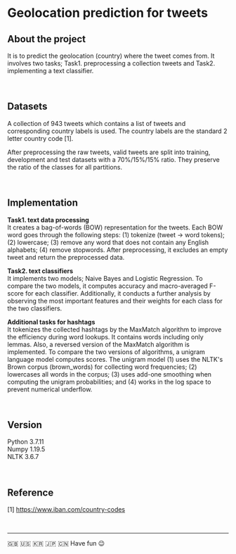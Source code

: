 # Geolocation prediction for tweets

## About the project

It is to predict the geolocation (country) where the tweet comes from. It involves two tasks; Task1. preprocessing a collection tweets and Task2. implementing a text classifier.

<br>

## Datasets
A collection of 943 tweets which contains a list of tweets and corresponding country labels is used. The country labels are the standard 2 letter country code [1].

After preprocessing the raw tweets, valid tweets are split into training, development and test datasets with a 70%/15%/15% ratio. They preserve the ratio of the classes for all partitions.

<br>

## Implementation

**Task1. text data processing**<br>
It creates a bag-of-words (BOW) representation for the tweets. Each BOW word goes through the following steps: (1) tokenize (tweet -> word tokens); (2) lowercase; (3) remove any word that does not contain any English alphabets; (4) remove stopwords. After preprocessing, it excludes an empty tweet and return the preprocessed data.


**Task2. text classifiers**<br>
It implements two models; Naive Bayes and Logistic Regression. To compare the two models, it computes accuracy and macro-averaged F-score for each classifier. Additionally, it conducts a further analysis by observing the most important features and their weights for each class for the two classifiers.

**Additional tasks for hashtags**<br>
It tokenizes the collected hashtags by the MaxMatch algorithm to improve the efficiency during word lookups. It contains words including only lemmas. Also, a reversed version of the MaxMatch algorithm is implemented. To compare the two versions of algorithms, a unigram language model computes scores. The unigram model (1) uses the NLTK's Brown corpus (brown_words) for collecting word frequencies; (2) lowercases all words in the corpus; (3) uses add-one smoothing when computing the unigram probabilities; and (4) works in the log space to prevent numerical underflow.

<br>

## Version
Python 3.7.11<br>
Numpy 1.19.5<br>
NLTK 3.6.7<br>

<br>

## Reference

[1] https://www.iban.com/country-codes

<br>

---
:uk: :us: :kr: :jp: :cn:
Have fun 😉

